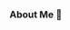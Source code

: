 ### About Me 👋

<!--
**raghunandankavi2010/raghunandankavi2010** is a ✨ _special_ ✨ repository because its `README.md` (this file) appears on your GitHub profile.

Here are some ideas to get you started:

- 🔭 I’m currently working as a freelance Android Developer
- 🌱 I’m currently learning Jetpack Compose
- 👯 I’m looking to collaborate on open source android projects
- 🤔 I’m looking for help with ...
- 📫 How to reach me: raghunandankavi2010@gmail.com

-->

